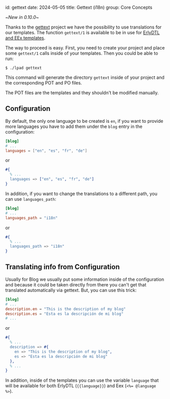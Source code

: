 id: gettext
date: 2024-05-05
title: Gettext (i18n)
group: Core Concepts

~_New in 0.10.0_~

Thanks to the [gettext](https://hexdocs.pm/gettext/) project we have the
possibility to use translations for our templates. The function `gettext/1`
is available to be in use for [ErlyDTL and EEx templates](/docs/templates).

The way to proceed is easy. First, you need to create your project and
place some `gettext/1` calls inside of your templates. Then you could be
able to run:

```
$ ./lpad gettext
```

This command will generate the directory `gettext` inside of your project and
the corresponding POT and PO files.

The POT files are the templates and they shouldn't be modified manually.

## Configuration

By default, the only one language to be created is `en`, if you want to provide
more languages you have to add them under the `blog` entry in the
configuration:

```toml
[blog]
# ...
languages = ["en", "es", "fr", "de"]
```

or

```erlang
#{
  % ...
  languages => ["en", "es", "fr", "de"]
}
```

In addition, if you want to change the translations to a different path, you
can use `languages_path`:

```toml
[blog]
# ...
languages_path = "i18n"
```

or

```erlang
#{
  % ...
  languages_path => "i18n"
}
```

## Translating info from Configuration

Usually for Blog we usually put some information inside of the configuration
and because it could be taken directly from there you can't get that translated
automatically via gettext. But, you can use this trick:

```toml
[blog]
# ...
description.en = "This is the description of my blog"
description.es = "Esta es la descripción de mi blog"
# ...
```

or

```erlang
#{
  % ...
  description => #{
    en => "This is the description of my blog",
    es => "Esta es la descripción de mi blog"
  },
  % ...
}
```

In addition, inside of the templates you can use the variable `language`
that will be available for both ErlyDTL (`{{language}}`) and Eex
(`<%= @language %>`).
